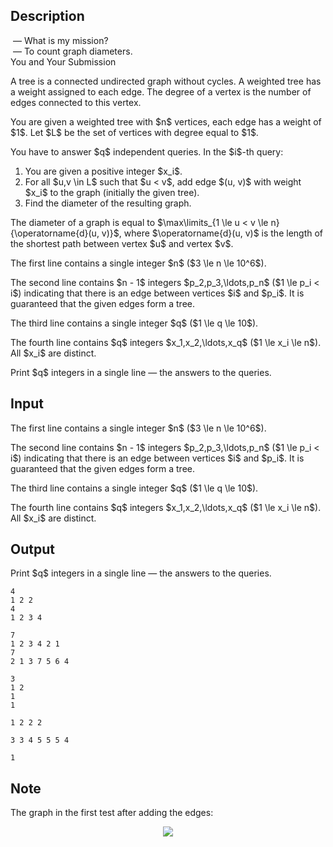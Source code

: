## Description

<div><div class="epigraph"><div class="epigraph-text"><span class="tex-font-style-it">&nbsp;— What is my mission?</span></div></div> <div class="epigraph"><div class="epigraph-text"><span class="tex-font-style-it">&nbsp;— To count graph diameters.</span></div><div class="epigraph-source">You and Your Submission</div></div><p>A tree is a connected undirected graph without cycles. A weighted tree has a weight assigned to each edge. The degree of a vertex is the number of edges connected to this vertex.</p><p>You are given a weighted tree with $n$ vertices, each edge has a weight of $1$. Let $L$ be the set of vertices with degree equal to $1$. </p><p>You have to answer $q$ <span class="tex-font-style-bf">independent</span> queries. In the $i$-th query:</p><ol> <li> You are given a positive integer $x_i$. </li><li> For all $u,v \in L$ such that $u &lt; v$, add edge $(u, v)$ with weight $x_i$ to the graph (initially the given tree). </li><li> Find the diameter of the resulting graph. </li></ol><p>The diameter of a graph is equal to $\max\limits_{1 \le u &lt; v \le n}{\operatorname{d}(u, v)}$, where $\operatorname{d}(u, v)$ is the length of the shortest path between vertex $u$ and vertex $v$.</p></div><div class="input-specification"><p>The first line contains a single integer $n$ ($3 \le n \le 10^6$).</p><p>The second line contains $n - 1$ integers $p_2,p_3,\ldots,p_n$ ($1 \le p_i &lt; i$) indicating that there is an edge between vertices $i$ and $p_i$. It is guaranteed that the given edges form a tree.</p><p>The third line contains a single integer $q$ ($1 \le q \le 10$).</p><p>The fourth line contains $q$ integers $x_1,x_2,\ldots,x_q$ ($1 \le x_i \le n$). All $x_i$ are <span class="tex-font-style-bf">distinct</span>.</p></div><div class="output-specification"><p>Print $q$ integers in a single line — the answers to the queries.</p></div>

## Input

<p>The first line contains a single integer $n$ ($3 \le n \le 10^6$).</p><p>The second line contains $n - 1$ integers $p_2,p_3,\ldots,p_n$ ($1 \le p_i &lt; i$) indicating that there is an edge between vertices $i$ and $p_i$. It is guaranteed that the given edges form a tree.</p><p>The third line contains a single integer $q$ ($1 \le q \le 10$).</p><p>The fourth line contains $q$ integers $x_1,x_2,\ldots,x_q$ ($1 \le x_i \le n$). All $x_i$ are <span class="tex-font-style-bf">distinct</span>.</p>

## Output

<p>Print $q$ integers in a single line — the answers to the queries.</p>





```input1
4
1 2 2
4
1 2 3 4
```




```input2
7
1 2 3 4 2 1
7
2 1 3 7 5 6 4
```




```input3
3
1 2
1
1
```




```output1
1 2 2 2
```




```output2
3 3 4 5 5 5 4
```




```output3
1
```



## Note

<p>The graph in the first test after adding the edges: </p><center> <img class="tex-graphics" src="file://YbXzGx5h.png" style="max-width: 100.0%;max-height: 100.0%;"> </center>
